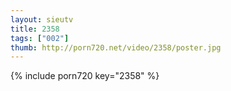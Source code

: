 ```yaml
--- 
layout: sieutv
title: 2358
tags: ["002"]
thumb: http://porn720.net/video/2358/poster.jpg
---
```

{% include porn720 key="2358" %} 
